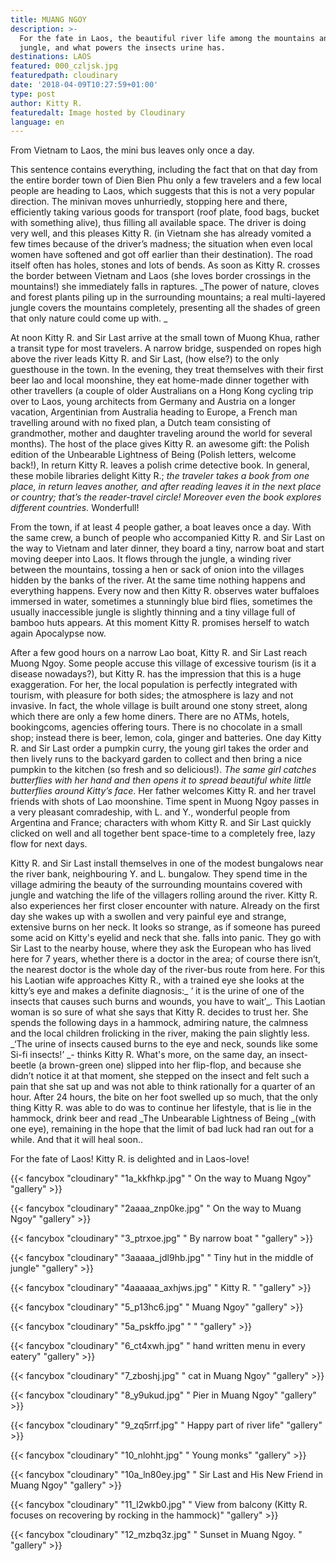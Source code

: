 ```yaml
---
title: MUANG NGOY
description: >-
  For the fate in Laos, the beautiful river life among the mountains and the
  jungle, and what powers the insects urine has.
destinations: LAOS
featured: 000_czljsk.jpg
featuredpath: cloudinary
date: '2018-04-09T10:27:59+01:00'
type: post
author: Kitty R.
featuredalt: Image hosted by Cloudinary
language: en
---
```

From Vietnam to Laos, the mini bus leaves only once a day.

This sentence contains everything, including the fact that on that day from the entire border town of Dien Bien Phu only a few travelers and a few local people are heading to Laos, which suggests that this is not a very popular direction. The minivan moves unhurriedly, stopping here and there, efficiently taking various goods for transport (roof plate, food bags, bucket with something alive), thus filling all available space. The driver is doing very well, and this pleases Kitty R. (in Vietnam she has already vomited a few times because of the driver’s madness; the situation when even local women have softened and got off earlier than their destination). The road itself often has holes, stones and lots of bends. As soon as Kitty R. crosses the border between Vietnam and Laos (she loves border crossings in the mountains!) she immediately falls in raptures. _The power of nature, cloves and forest plants piling up in the surrounding mountains; a real multi-layered jungle covers the mountains completely, presenting all the shades of green that only nature could come up with.
_

At noon Kitty R. and Sir Last arrive at the small town of Muong Khua, rather a transit type for most travelers. A narrow bridge, suspended on ropes high above the river leads Kitty R. and Sir Last, (how else?) to the only guesthouse in the town. In the evening, they treat themselves with their first beer lao and local moonshine, they eat home-made dinner together with other travellers (a couple of older Australians on a Hong Kong cycling trip over to Laos, young architects from Germany and Austria on a longer vacation, Argentinian from Australia heading to Europe, a French man travelling around with no fixed plan, a Dutch team consisting of grandmother, mother and daughter traveling around the world for several months). The host of the place gives Kitty R. an awesome gift: the Polish edition of the Unbearable Lightness of Being (Polish letters, welcome back!), In return Kitty R. leaves a polish crime detective book. In general, these mobile libraries delight Kitty R.; _the traveler takes a book from one place, in return leaves another, and after reading leaves it in the next place or country; that’s the reader-travel circle! Moreover even the book explores different countries._ Wonderfull!

From the town, if at least 4 people gather, a boat leaves once a day. With the same crew, a bunch of people who accompanied Kitty R. and Sir Last on the way to Vietnam and later dinner, they board a tiny, narrow boat and start moving deeper into Laos. It flows through the jungle, a winding river between the mountains, tossing a hen or sack of onion into the villages hidden by the banks of the river. At the same time nothing happens and everything happens. Every now and then Kitty R. observes water buffaloes immersed in water, sometimes a stunningly blue bird flies, sometimes the usually inaccessible jungle is slightly thinning and a tiny village full of bamboo huts appears. At this moment Kitty R. promises herself to watch again Apocalypse now. 

After a few good hours on a narrow Lao boat, Kitty R. and Sir Last reach Muong Ngoy. Some people accuse this village of excessive tourism (is it a disease nowadays?), but Kitty R. has the impression that this is a huge exaggeration. For her, the local population is perfectly integrated with tourism, with pleasure for both sides; the atmosphere is lazy and not invasive. In fact, the whole village is built around one stony street, along which there are only a few home diners. There are no ATMs, hotels, bookingcoms, agencies offering tours. There is no chocolate in a small shop; instead there is beer, lemon, cola, ginger and batteries. One day Kitty R. and Sir Last order a pumpkin curry, the young girl takes the order and then lively runs to the backyard garden to collect and then bring a nice pumpkin to the kitchen (so fresh and so delicious!). _The same girl catches butterflies with her hand and then opens it to spread beautiful white little butterflies around Kitty’s face_. Her father welcomes Kitty R. and her travel friends with shots of Lao moonshine. Time spent in Muong Ngoy passes in a very pleasant comradeship, with L. and Y., wonderful people from Argentina and France; characters with whom Kitty R. and Sir Last quickly clicked on well and all together bent space-time to a completely free, lazy flow for next days.

Kitty R. and Sir Last install themselves in one of the modest bungalows near the river bank, neighbouring Y. and L. bungalow. They spend time in the village admiring the beauty of the surrounding mountains covered with jungle and watching the life of the villagers rolling around the river. Kitty R. also experiences her first closer encounter with nature. Already on the first day she wakes up with a swollen and very painful eye and strange, extensive burns on her neck. It looks so strange, as if someone has pureed some acid on Kitty's eyelid and neck that she. falls into panic. They go with Sir Last to the nearby house, where they ask the European who has lived here for 7 years, whether there is a doctor in the area; of course there isn’t, the nearest doctor is the whole day of the river-bus route from here. For this his Laotian wife approaches Kitty R., with a trained eye she looks at the kitty’s eye and makes a definite diagnosis:_ ‘ it is the urine of one of the insects that causes such burns and wounds, you have to wait’_. This Laotian woman is so sure of what she says that Kitty R. decides to trust her. She spends the following days in a hammock, admiring nature, the calmness and the local children frolicking in the river, making the pain slightly less. _‘The urine of insects caused burns to the eye and neck, sounds like some Si-fi insects!’ _- thinks Kitty R. What's more, on the same day, an insect-beetle (a brown-green one) slipped into her flip-flop, and because she didn’t notice it at that moment, she stepped on the insect and felt such a pain that she sat up and was not able to think rationally for a quarter of an hour. After 24 hours, the bite on her foot swelled up so much, that the only thing Kitty R. was able to do was to continue her lifestyle, that is lie in the hammock, drink beer and read _The Unbearable Lightness of Being _(with one eye), remaining in the hope that the limit of bad luck had ran out for a while. And that it will heal soon..

For the fate of Laos! Kitty R. is delighted and in Laos-love!

{{< fancybox "cloudinary" "1a_kkfhkp.jpg" "  On the way to Muang Ngoy" "gallery" >}}

{{< fancybox "cloudinary" "2aaaa_znp0ke.jpg" " On the way to Muang Ngoy" "gallery" >}}

{{< fancybox "cloudinary" "3_ptrxoe.jpg" " By narrow boat " "gallery" >}}

{{< fancybox "cloudinary" "3aaaaa_jdl9hb.jpg" " Tiny hut in the middle of jungle" "gallery" >}}

{{< fancybox "cloudinary" "4aaaaaa_axhjws.jpg" " Kitty R. " "gallery" >}}

{{< fancybox "cloudinary" "5_p13hc6.jpg" " Muang Ngoy" "gallery" >}}

{{< fancybox "cloudinary" "5a_pskffo.jpg" " " "gallery" >}}

{{< fancybox "cloudinary" "6_ct4xwh.jpg" " hand written menu in every eatery" "gallery" >}}

{{< fancybox "cloudinary" "7_zboshj.jpg" " cat in Muang Ngoy" "gallery" >}}

{{< fancybox "cloudinary" "8_y9ukud.jpg" " Pier in Muang Ngoy" "gallery" >}}

{{< fancybox "cloudinary" "9_zq5rrf.jpg" " Happy part of river life" "gallery" >}}

{{< fancybox "cloudinary" "10_nlohht.jpg" " Young monks" "gallery" >}}

{{< fancybox "cloudinary" "10a_ln80ey.jpg" " Sir Last and His New Friend in Muang Ngoy" "gallery" >}}

{{< fancybox "cloudinary" "11_l2wkb0.jpg" " View from balcony (Kitty R. focuses on recovering by rocking in the hammock)" "gallery" >}}

{{< fancybox "cloudinary" "12_mzbq3z.jpg" " Sunset in Muang Ngoy. " "gallery" >}}
